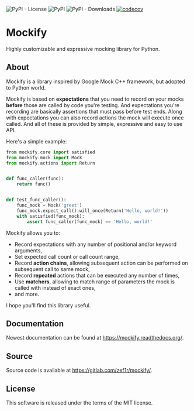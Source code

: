 ![PyPI - License](https://img.shields.io/pypi/l/mockify)
![PyPI](https://img.shields.io/pypi/v/mockify)
![PyPI - Downloads](https://img.shields.io/pypi/dm/mockify)
[![codecov](https://codecov.io/gl/zef1r/mockify/branch/master/graph/badge.svg?token=UX2T69XQAJ)](https://codecov.io/gl/zef1r/mockify)

Mockify
=======

Highly customizable and expressive mocking library for Python.

About
-----

Mockify is a library inspired by Google Mock C++ framework, but adopted to
Python world.

Mockify is based on **expectations** that you need to record on your mocks
**before** those are called by code you're testing. And expectations you're
recording are basically assertions that must pass before test ends. Along
with expectations you can also record actions the mock will execute once
called. And all of these is provided by simple, expressive and easy to use
API.

Here's a simple example:

```python
from mockify.core import satisfied
from mockify.mock import Mock
from mockify.actions import Return


def func_caller(func):
    return func()


def test_func_caller():
    func_mock = Mock('greet')
    func_mock.expect_call().will_once(Return('Hello, world!'))
    with satisfied(func_mock):
        assert func_caller(func_mock) == 'Hello, world!'
```

Mockify allows you to:

* Record expectations with any number of positional and/or keyword arguments,
* Set expected call count or call count range,
* Record **action chains**, allowing subsequent action can be performed on
  subsequent call to same mock,
* Record **repeated** actions that can be executed any number of times,
* Use **matchers**, allowing to match range of parameters the mock is called
  with instead of exact ones,
* and more.

I hope you'll find this library useful.

Documentation
-------------

Newest documentation can be found at https://mockify.readthedocs.org/.

Source
------

Source code is available at https://gitlab.com/zef1r/mockify/.

License
-------

This software is released under the terms of the MIT license.
